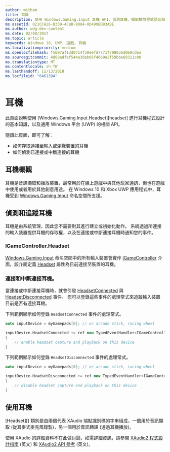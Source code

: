 ```yaml
---
author: mithom
title: 耳機
description: 使用 Windows.Gaming.Input 耳機 API，偵測耳機、擷取播放程式語音和播放音訊。
ms.assetid: 021CCA26-D339-4C8B-B084-0D499BD83ABE
ms.author: wdg-dev-content
ms.date: 02/08/2017
ms.topic: article
keywords: Windows 10, UWP, 遊戲, 耳機
ms.localizationpriority: medium
ms.openlocfilehash: f5097af13d0714f30eefd7771f798036d069cdea
ms.sourcegitcommit: 4d88adfaf544a3dab05f4660e2f59bbe60311c00
ms.translationtype: MT
ms.contentlocale: zh-TW
ms.lasthandoff: 11/13/2018
ms.locfileid: "6461394"
---
```

# <a name="headset"></a>耳機

此頁面說明使用 [Windows.Gaming.Input.Headset][headset] 進行耳機程式設計的基本知識，以及通用 Windows 平台 (UWP) 的相關 API。

閱讀此頁面，即可了解：
* 如何存取連接至輸入或瀏覽裝置的耳機
* 如何偵測已連接或中斷連接的耳機


## <a name="headset-overview"></a>耳機概觀

耳機是音訊擷取和播放裝置，最常用於在線上遊戲中與其他玩家通訊，但也在遊戲中使用或者用於其他創意用途。 在 Windows 10 和 Xbox UWP 應用程式中，耳機受到 [Windows.Gaming.Input][] 命名空間所支援。


## <a name="detect-and-track-headsets"></a>偵測和追蹤耳機

耳機是由系統管理，因此您不需要對其進行建立或初始化動作。 系統透過所連接的輸入裝置提供耳機的存取權，以及在連接或中斷連接耳機時通知您的事件。

### <a name="igamecontrollerheadset"></a>IGameController.Headset

[Windows.Gaming.Input][] 命名空間中的所有輸入裝置會實作 [IGameController][] 介面，該介面定義 [Headset][igamecontroller.headset] 屬性為目前連接至裝置的耳機。

### <a name="connecting-and-disconnecting-headsets"></a>連接和中斷連接耳機。

當連接或中斷連接耳機時，就會引發 [HeadsetConnected][igamecontroller.headsetconnected] 與 [HeadsetDisconnected][igamecontroller.headsetdisconnected] 事件。 您可以登錄這些事件的處理常式來追蹤輸入裝置目前是否有連接耳機。

下列範例顯示如何登錄 `HeadsetConnected` 事件的處理常式。

```cpp
auto inputDevice = myGamepads[0]; // or arcade stick, racing wheel

inputDevice.HeadsetConnected += ref new TypedEventHandler<IGameController^, Headset^>(IGameController^ device, Headset^ headset)
{
    // enable headset capture and playback on this device
}
```

下列範例顯示如何登錄 `HeadsetDisconnected` 事件的處理常式。

```cpp
auto inputDevice = myGamepads[0]; // or arcade stick, racing wheel

inputDevice.HeadsetDisconnected += ref new TypedEventHandler<IGameController^, Headset^>(IGameController^ device, Headset^ headset)
{
    // disable headset capture and playback on this device
}
```

## <a name="using-the-headset"></a>使用耳機

[Headset][] 類別是由兩個代表 XAudio 端點識別碼的字串組成，一個用於音訊擷取 (從耳麥式麥克風錄製)，另一個用於音訊轉譯 (透過耳機播放)。

使用 XAudio 的詳細資料不在此做討論，如需詳細資訊，請參閱 [XAudio2 程式設計指南](https://msdn.microsoft.com/library/windows/desktop/ee415737.aspx) (英文) 和 [XAudio2 API 參考](https://msdn.microsoft.com/library/windows/desktop/ee415899.aspx) (英文)。


[Windows.Gaming.Input]: https://msdn.microsoft.com/library/windows/apps/windows.gaming.input.aspx
[igamecontroller]: https://msdn.microsoft.com/library/windows/apps/windows.gaming.input.igamecontroller.aspx
[igamecontroller.headset]: https://msdn.microsoft.com/library/windows/apps/windows.gaming.input.igamecontroller.headset.aspx
[igamecontroller.headsetconnected]: https://msdn.microsoft.com/library/windows/apps/windows.gaming.input.igamecontroller.headsetconnected.aspx
[igamecontroller.headsetdisconnected]: https://msdn.microsoft.com/library/windows/apps/windows.gaming.input.igamecontroller.headsetdisconnected.aspx
[耳機]: https://msdn.microsoft.com/library/windows/apps/windows.gaming.input.headset.aspx
